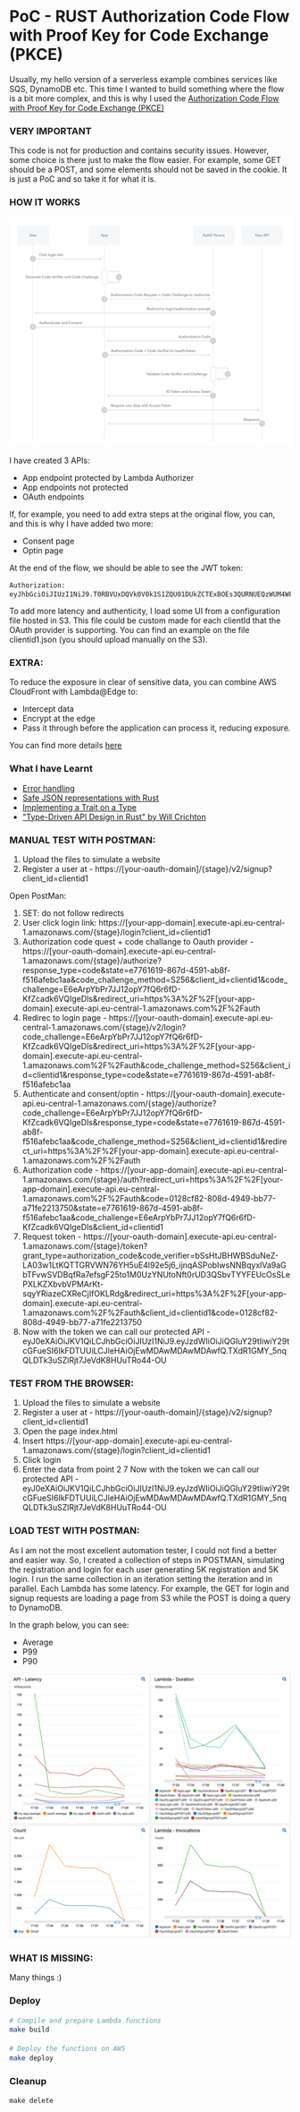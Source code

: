 # PoC - RUST Authorization Code Flow with Proof Key for Code Exchange (PKCE) #
Usually, my hello version of a serverless example combines services like SQS, DynamoDB etc. 
This time I wanted to build something where the flow is a bit more complex, and this is why I used the [Authorization Code Flow with Proof Key for Code Exchange (PKCE)](https://auth0.com/docs/flows/authorization-code-flow-with-proof-key-for-code-exchange-pkce)

### VERY IMPORTANT ###
This code is not for production and contains security issues. However, some choice is there just to make the flow easier. 
For example, some GET should be a POST, and some elements should not be saved in the cookie.
It is just a PoC and so take it for what it is.

### HOW IT WORKS ###

![picture](https://github.com/ymwjbxxq/rust_poc_oauth_flow/blob/main/readme/auth-sequence-auth-code-pkce.png)

I have created 3 APIs:

* App endpoint protected by Lambda Authorizer
* App endpoints not protected
* OAuth endpoints

If, for example, you need to add extra steps at the original flow, you can, and this is why I have added two more:

* Consent page
* Optin page

At the end of the flow, we should be able to see the JWT token:
```App
Authorization: eyJhbGciOiJIUzI1NiJ9.T0RBVUxDQVk0V0k1S1ZQU01DUkZCTExBOEs3QURNUEQzWUM4WFdUNVQ1UDRVUElRREw.956xdJUWC4mfDJlohbqP2kqFUNoAPlZ8nRRJCfzo1KI
```
To add more latency and authenticity, I load some UI from a configuration file hosted in S3. This file could be custom made for each clientId that the OAuth provider is supporting. You can find an example on the file clientid1.json  (you should upload manually on the S3).

### EXTRA: ###

To reduce the exposure in clear of sensitive data, you can combine AWS CloudFront with Lambda@Edge to:

* Intercept data
* Encrypt at the edge
* Pass it through before the application can process it, reducing exposure.

You can find more details [here](https://github.com/ymwjbxxq/protect-sensitive-data-with-aws-lambda-edge)

### What I have Learnt ###

* [Error handling](https://www.sheshbabu.com/posts/rust-error-handling/)
* [Safe JSON representations with Rust](https://n14n.dev/articles/2021/safe-json-representations-with-rust/)
* [Implementing a Trait on a Type](https://doc.rust-lang.org/book/ch10-02-traits.html#implementing-a-trait-on-a-type)
* ["Type-Driven API Design in Rust" by Will Crichton](https://www.youtube.com/watch?v=bnnacleqg6k)

### MANUAL TEST WITH POSTMAN: ###
1. Upload the files to simulate a website
2. Register a user at - https://[your-oauth-domain]/{stage}/v2/signup?client_id=clientid1

Open PostMan:

1. SET: do not follow redirects
2. User click login link:  https://[your-app-domain].execute-api.eu-central-1.amazonaws.com/{stage}/login?client_id=clientid1
3. Authorization code quest + code challange to Oauth provider - https://[your-oauth-domain].execute-api.eu-central-1.amazonaws.com/{stage}/authorize?response_type=code&state=e7761619-867d-4591-ab8f-f516afebc1aa&code_challenge_method=S256&client_id=clientid1&code_challenge=E6eArpYbPr7JJ12opY7fQ6r6fD-KfZcadk6VQIgeDls&redirect_uri=https%3A%2F%2F[your-app-domain].execute-api.eu-central-1.amazonaws.com%2F%2Fauth
4. Redirec to login page - https://[your-oauth-domain].execute-api.eu-central-1.amazonaws.com/{stage}/v2/login?code_challenge=E6eArpYbPr7JJ12opY7fQ6r6fD-KfZcadk6VQIgeDls&redirect_uri=https%3A%2F%2F[your-app-domain].execute-api.eu-central-1.amazonaws.com%2F%2Fauth&code_challenge_method=S256&client_id=clientid1&response_type=code&state=e7761619-867d-4591-ab8f-f516afebc1aa
5. Authenticate and consent/optin - https://[your-oauth-domain].execute-api.eu-central-1.amazonaws.com/{stage}/authorize?code_challenge=E6eArpYbPr7JJ12opY7fQ6r6fD-KfZcadk6VQIgeDls&response_type=code&state=e7761619-867d-4591-ab8f-f516afebc1aa&code_challenge_method=S256&client_id=clientid1&redirect_uri=https%3A%2F%2F[your-app-domain].execute-api.eu-central-1.amazonaws.com%2F%2Fauth
6. Authorization code - https://[your-app-domain].execute-api.eu-central-1.amazonaws.com/{stage}/auth?redirect_uri=https%3A%2F%2F[your-app-domain].execute-api.eu-central-1.amazonaws.com%2F%2Fauth&code=0128cf82-808d-4949-bb77-a71fe2213750&state=e7761619-867d-4591-ab8f-f516afebc1aa&code_challenge=E6eArpYbPr7JJ12opY7fQ6r6fD-KfZcadk6VQIgeDls&client_id=clientid1
7. Request token - https://[your-oauth-domain].execute-api.eu-central-1.amazonaws.com/{stage}/token?grant_type=authorization_code&code_verifier=bSsHtJBHWBSduNeZ-LA03w1LtKQTTGRVWN76YH5uE4l92e5j6_ijnqASPobIwsNNBqyxlVa9aGbTFvwSVDBqfRa7efsgF25to1M0UzYNUtoNft0rUD3QSbvTYYFEUcOsSLePXLKZXbvbVPMArKt-sqyYRiazeCXReCjIfOKLRdg&redirect_uri=https%3A%2F%2F[your-app-domain].execute-api.eu-central-1.amazonaws.com%2F%2Fauth&client_id=clientid1&code=0128cf82-808d-4949-bb77-a71fe2213750
8. Now with the token we can call our protected API - eyJ0eXAiOiJKV1QiLCJhbGciOiJIUzI1NiJ9.eyJzdWIiOiJiQGIuY29tIiwiY29tcGFueSI6IkFDTUUiLCJleHAiOjEwMDAwMDAwMDAwfQ.TXdR1GMY_5nqQLDTk3uSZlRjt7JeVdK8HUuTRo44-OU

### TEST FROM THE BROWSER: ###

1. Upload the files to simulate a website
2. Register a user at - https://[your-oauth-domain]/{stage}/v2/signup?client_id=clientid1
3. Open the page index.html
4. Insert https://[your-app-domain].execute-api.eu-central-1.amazonaws.com/{stage}/login?client_id=clientid1
5. Click login
6. Enter the data from point 2
7 Now with the token we can call our protected API - eyJ0eXAiOiJKV1QiLCJhbGciOiJIUzI1NiJ9.eyJzdWIiOiJiQGIuY29tIiwiY29tcGFueSI6IkFDTUUiLCJleHAiOjEwMDAwMDAwMDAwfQ.TXdR1GMY_5nqQLDTk3uSZlRjt7JeVdK8HUuTRo44-OU

### LOAD TEST WITH POSTMAN: ###

As I am not the most excellent automation tester, I could not find a better and easier way. So, I created a collection of steps in POSTMAN, simulating the registration and login for each user generating 5K registration and 5K login. 
I run the same collection in an iteration setting the iteration and in parallel. 
Each Lambda has some latency. For example, the GET for login and signup requests are loading a page from S3 while the POST is doing a query to DynamoDB. 

In the graph below, you can see:

* Average
* P99
* P90

![picture](https://github.com/ymwjbxxq/rust_poc_oauth_flow/blob/main/readme/first-test.png)

### WHAT IS MISSING: ###
Many things :)

### Deploy ###

```bash
# Compile and prepare Lambda functions
make build

# Deploy the functions on AWS
make deploy

```

### Cleanup ###
```
make delete
```
